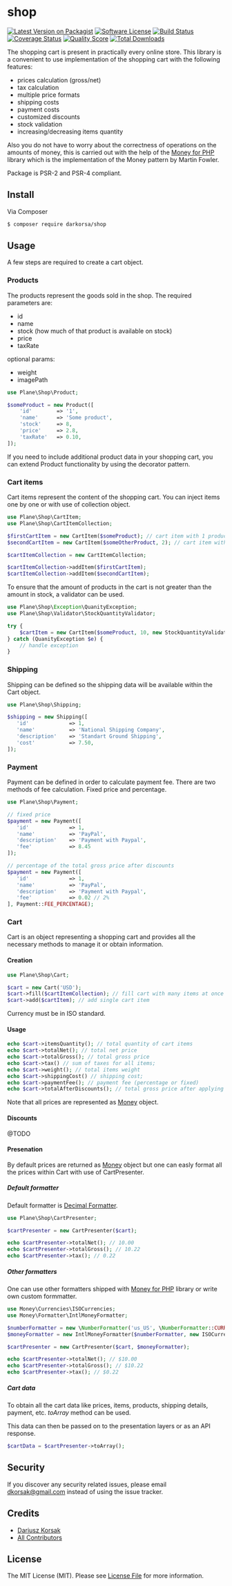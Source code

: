# shop

[![Latest Version on Packagist][ico-version]][link-packagist]
[![Software License][ico-license]](LICENSE.md)
[![Build Status][ico-travis]][link-travis]
[![Coverage Status][ico-scrutinizer]][link-scrutinizer]
[![Quality Score][ico-code-quality]][link-code-quality]
[![Total Downloads][ico-downloads]][link-downloads]

The shopping cart is present in practically every online store. This library is a convenient to use implementation of the shopping cart with the following features:

- prices calculation (gross/net)
- tax calculation
- multiple price formats
- shipping costs
- payment costs
- customized discounts
- stock validation
- increasing/decreasing items quantity

Also you do not have to worry about the correctness of operations on the amounts of money, this is carried out with the help of the [Money for PHP](http://moneyphp.org/en/stable) library  which is the implementation of the Money pattern by Martin Fowler. 

Package is PSR-2 and PSR-4 compliant.

## Install

Via Composer

``` bash
$ composer require darkorsa/shop
```

## Usage

A few steps are required to create a cart object.

### Products

The products represent the goods sold in the shop. The required parameters are:

- id
- name
- stock (how much of that product is available on stock)
- price
- taxRate

optional params:

- weight
- imagePath

``` php
use Plane\Shop\Product;

$someProduct = new Product([
    'id'        => '1',
    'name'      => 'Some product',
    'stock'     => 8,
    'price'     => 2.8,
    'taxRate'   => 0.10,
]);
```

If you need to include additional product data in your shopping cart, you can extend Product functionality by using the decorator pattern.

### Cart items

Cart items represent the content of the shopping cart. You can inject items one by one or with use of collection object.

``` php
use Plane\Shop\CartItem;
use Plane\Shop\CartItemCollection;

$firstCartItem = new CartItem($someProduct); // cart item with 1 product
$secondCartItem = new CartItem($someOtherProduct, 2); // cart item with 2 products

$cartItemCollection = new CartItemCollection;

$cartItemCollection->addItem($firstCartItem);
$cartItemCollection->addItem($secondCartItem);
```

To ensure that the amount of products in the cart is not greater than the amount in stock, a validator can be used.

``` php
use Plane\Shop\Exception\QuanityException;
use Plane\Shop\Validator\StockQuantityValidator;

try {
    $cartItem = new CartItem($someProduct, 10, new StockQuantityValidator));
} catch (QuanityException $e) {
    // handle exception
}
```

### Shipping

Shipping can be defined so the shipping data will be available within the Cart object.

``` php
use Plane\Shop\Shipping;

$shipping = new Shipping([
   'id'             => 1,
   'name'           => 'National Shipping Company',
   'description'    => 'Standart Ground Shipping',
   'cost'           => 7.50,
]);
```

### Payment

Payment can be defined in order to calculate payment fee. There are two methods of fee calculation. Fixed price and percentage.

``` php
use Plane\Shop\Payment;

// fixed price
$payment = new Payment([
   'id'             => 1,
   'name'           => 'PayPal',
   'description'    => 'Payment with Paypal',
   'fee'            => 8.45
]);

// percentage of the total gross price after discounts
$payment = new Payment([
   'id'             => 1,
   'name'           => 'PayPal',
   'description'    => 'Payment with Paypal',
   'fee'            => 0.02 // 2%
], Payment::FEE_PERCENTAGE);
```

### Cart

Cart is an object representing a shopping cart and provides all the necessary methods to manage it or obtain information.

#### Creation

``` php
use Plane\Shop\Cart;

$cart = new Cart('USD');
$cart->fill($cartItemCollection); // fill cart with many items at once
$cart->add($cartItem); // add single cart item
```

Currency must be in ISO standard.

#### Usage

``` php
echo $cart->itemsQuantity(); // total quantity of cart items
echo $cart->totalNet(); // total net price
echo $cart->totalGross(); // total gross price
echo $cart->tax() // sum of taxes for all items;
echo $cart->weight(); // total items weight
echo $cart->shippingCost() // shipping cost;
echo $cart->paymentFee(); // payment fee (percentage or fixed)
echo $cart->totalAfterDiscounts(); // total gross price after applying all discounts
```

Note that all prices are represented as [Money](https://github.com/moneyphp/money/blob/master/src/Money.php) object.

#### Discounts

@TODO

#### Presenation

By default prices are returned as  [Money](https://github.com/moneyphp/money/blob/master/src/Money.php) object but one can easly format all the prices within Cart with use of CartPresenter.

##### Default formatter

Default formatter is [Decimal Formatter](http://moneyphp.org/en/stable/features/formatting.html#decimal-formatter).

``` php
use Plane\Shop\CartPresenter;

$cartPresenter = new CartPresenter($cart);

echo $cartPresenter->totalNet(); // 10.00
echo $cartPresenter->totalGross(); // 10.22
echo $cartPresenter->tax(); // 0.22

```

##### Other formatters

One can use other formatters shipped with [Money for PHP](http://moneyphp.org/en/stable) library or write own custom formmatter.

``` php
use Money\Currencies\ISOCurrencies;
use Money\Formatter\IntlMoneyFormatter;

$numberFormatter = new \NumberFormatter('us_US', \NumberFormatter::CURRENCY);
$moneyFormatter = new IntlMoneyFormatter($numberFormatter, new ISOCurrencies());

$cartPresenter = new CartPresenter($cart, $moneyFormatter);

echo $cartPresenter->totalNet(); // $10.00
echo $cartPresenter->totalGross(); // $10.22
echo $cartPresenter->tax(); // $0.22
```

##### Cart data

To obtain all the cart data like prices, items, products, shipping details, payment, etc. *toArray* method can be used.

This data can then be passed on to the presentation layers or as an API response.

``` php
$cartData = $cartPresenter->toArray();
```

## Security

If you discover any security related issues, please email dkorsak@gmail.com instead of using the issue tracker.

## Credits

- [Dariusz Korsak][link-author]
- [All Contributors][link-contributors]

## License

The MIT License (MIT). Please see [License File](LICENSE.md) for more information.

[ico-version]: https://img.shields.io/packagist/v/darkorsa/shop.svg?style=flat-square
[ico-license]: https://img.shields.io/badge/license-MIT-brightgreen.svg?style=flat-square
[ico-travis]: https://img.shields.io/travis/darkorsa/shop/master.svg?style=flat-square
[ico-scrutinizer]: https://img.shields.io/scrutinizer/coverage/g/darkorsa/shop.svg?style=flat-square
[ico-code-quality]: https://img.shields.io/scrutinizer/g/darkorsa/shop.svg?style=flat-square
[ico-downloads]: https://img.shields.io/packagist/dt/darkorsa/shop.svg?style=flat-square

[link-packagist]: https://packagist.org/packages/darkorsa/shop
[link-travis]: https://travis-ci.org/darkorsa/shop
[link-scrutinizer]: https://scrutinizer-ci.com/g/darkorsa/shop/code-structure
[link-code-quality]: https://scrutinizer-ci.com/g/darkorsa/shop
[link-downloads]: https://packagist.org/packages/darkorsa/shop
[link-author]: https://github.com/darkorsa
[link-contributors]: ../../contributors
